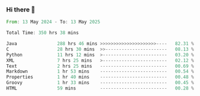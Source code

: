 ### Hi there 👋

<!--
**luoxuanzao/luoxuanzao** is a ✨ _special_ ✨ repository because its `README.md` (this file) appears on your GitHub profile.

Here are some ideas to get you started:

- 🔭 I’m currently working on ...
- 🌱 I’m currently learning ...
- 👯 I’m looking to collaborate on ...
- 🤔 I’m looking for help with ...
- 💬 Ask me about ...
- 📫 How to reach me: ...
- 😄 Pronouns: ...
- ⚡ Fun fact: ...
-->

<!--START_SECTION:waka-->

```rust
From: 13 May 2024 - To: 13 May 2025

Total Time: 350 hrs 38 mins

Java               288 hrs 46 mins >>>>>>>>>>>>>>>>>>>>>----   82.31 %
C                  28 hrs 30 mins  >>-----------------------   08.13 %
Python             11 hrs 12 mins  >------------------------   03.20 %
XML                7 hrs 25 mins   >------------------------   02.12 %
Text               2 hrs 25 mins   -------------------------   00.69 %
Markdown           1 hr 53 mins    -------------------------   00.54 %
Properties         1 hr 40 mins    -------------------------   00.48 %
Groovy             1 hr 33 mins    -------------------------   00.45 %
HTML               59 mins         -------------------------   00.28 %
```

<!--END_SECTION:waka-->